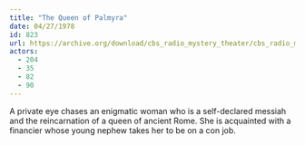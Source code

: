 ```yaml
---
title: "The Queen of Palmyra"
date: 04/27/1978
id: 823
url: https://archive.org/download/cbs_radio_mystery_theater/cbs_radio_mystery_theater-0801-0850.zip/cbs_radio_mystery_theater-0801-0850%2Fcbsrmt_0823_the_queen_of_palmyra.mp3
actors:
  - 204
  - 35
  - 82
  - 90
---
```

A private eye chases an enigmatic woman who is a self-declared messiah and the reincarnation of a queen of ancient Rome. She is acquainted with a financier whose young nephew takes her to be on a con job.